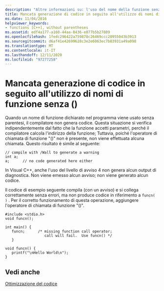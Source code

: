 ```yaml
---
description: "Altre informazioni su: l'uso del nome della funzione senza () non produce codice"
title: Mancata generazione di codice in seguito all'utilizzo di nomi di funzione senza ()
ms.date: 11/04/2016
helpviewer_keywords:
- functions [C++], without parentheses
ms.assetid: edf4a177-a160-44aa-8436-e077b5b27809
ms.openlocfilehash: 1fedc296422a759878c26469ccc20955043b3913
ms.sourcegitcommit: d6af41e42699628c3e2e6063ec7b03931a49a098
ms.translationtype: MT
ms.contentlocale: it-IT
ms.lasthandoff: 12/11/2020
ms.locfileid: "97277258"
---
```

# <a name="using-function-name-without--produces-no-code"></a>Mancata generazione di codice in seguito all'utilizzo di nomi di funzione senza ()

Quando un nome di funzione dichiarato nel programma viene usato senza parentesi, il compilatore non genera codice. Questa situazione si verifica indipendentemente dal fatto che la funzione accetti parametri, perché il compilatore calcola l'indirizzo della funzione; Tuttavia, poiché l'operatore di chiamata di funzione "()" non è presente, non viene effettuata alcuna chiamata. Questo risultato è simile al seguente:

```
// compile with /Wall to generate a warning
int a;
a;      // no code generated here either
```

In Visual C++, anche l'uso del livello di avviso 4 non genera alcun output di diagnostica. Non viene emesso alcun avviso; non viene generato alcun codice.

Il codice di esempio seguente compila (con un avviso) e si collega correttamente senza errori, ma non produce codice in riferimento a `funcn( )` . Per il corretto funzionamento di questa operazione, aggiungere l'operatore di chiamata di funzione "()".

```
#include <stdio.h>
void funcn();

int main() {
   funcn;      /* missing function call operator;
                  call will fail.  Use funcn() */
   }

void funcn() {
   printf("\nHello World\n");
}
```

## <a name="see-also"></a>Vedi anche

[Ottimizzazione del codice](optimizing-your-code.md)
